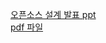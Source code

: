 [오픈소스 설계 발표 ppt](https://drive.google.com/file/d/1UC0d8Ueyld2QgBkAwVuhqB40BJd3MkvP/view?usp=sharing)  
[pdf 파일](https://drive.google.com/file/d/1Fe2KGPnFHKMX-3EZ4jg10x9aBncSP6Kb/view?usp=sharing)
